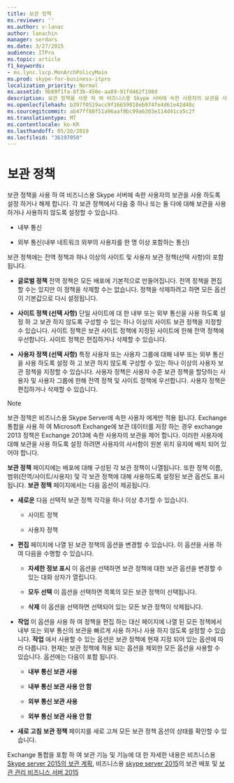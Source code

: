 ```yaml
---
title: 보관 정책
ms.reviewer: ''
ms.author: v-lanac
author: lanachin
manager: serdars
ms.date: 3/27/2015
audience: ITPro
ms.topic: article
f1_keywords:
- ms.lync.lscp.MonArchPolicyMain
ms.prod: skype-for-business-itpro
localization_priority: Normal
ms.assetid: 9b69f1fa-8f3b-450e-aa89-91fd462f198d
description: 보관 정책을 사용 하 여 비즈니스용 Skype 서버에 속한 사용자의 보관을 사용 하도록 설정 하거나 해제 합니다. 각 보관 정책에서 다음 중 하나 또는 둘 다에 대해 보관을 사용하거나 사용하지 않도록 설정할 수 있습니다.
ms.openlocfilehash: b397f0519acc9f16659018eb974fe4d61e42d40c
ms.sourcegitcommit: ab47ff88f51a96aaf8bc99a6303e114d41ca5c2f
ms.translationtype: MT
ms.contentlocale: ko-KR
ms.lasthandoff: 05/20/2019
ms.locfileid: "36197050"
---
```

# <a name="archiving-policy"></a>보관 정책
 
보관 정책을 사용 하 여 비즈니스용 Skype 서버에 속한 사용자의 보관을 사용 하도록 설정 하거나 해제 합니다. 각 보관 정책에서 다음 중 하나 또는 둘 다에 대해 보관을 사용하거나 사용하지 않도록 설정할 수 있습니다.
  
- 내부 통신
    
- 외부 통신(내부 네트워크 외부의 사용자를 한 명 이상 포함하는 통신)
    
보관 정책에는 전역 정책과 하나 이상의 사이트 및 사용자 보관 정책(선택 사항)이 포함됩니다.
  
- **글로벌 정책** 전역 정책은 모든 배포에 기본적으로 만들어집니다. 전역 정책을 편집할 수는 있지만 이 정책을 삭제할 수는 없습니다. 정책을 삭제하려고 하면 모든 옵션이 기본값으로 다시 설정됩니다.
    
- **사이트 정책 (선택 사항)** 단일 사이트에 대 한 내부 또는 외부 통신을 사용 하도록 설정 하 고 보관 하지 않도록 구성할 수 있는 하나 이상의 사이트 보관 정책을 지정할 수 있습니다. 사이트 정책은 보관 사이트 정책에 지정된 사이트에 한해 전역 정책에 우선합니다. 사이트 정책은 편집하거나 삭제할 수 있습니다.
    
- **사용자 정책 (선택 사항)** 특정 사용자 또는 사용자 그룹에 대해 내부 또는 외부 통신을 사용 하도록 설정 하 고 보관 하지 않도록 구성할 수 있는 하나 이상의 사용자 보관 정책을 지정할 수 있습니다. 사용자 정책은 사용자 수준 보관 정책을 할당하는 사용자 및 사용자 그룹에 한해 전역 정책 및 사이트 정책에 우선합니다. 사용자 정책은 편집하거나 삭제할 수 있습니다.
    
> [!NOTE]
> 보관 정책은 비즈니스용 Skype Server에 속한 사용자 에게만 적용 됩니다. Exchange 통합을 사용 하 여 Microsoft Exchange에 보관 데이터를 저장 하는 경우 exchange 2013 정책은 Exchange 2013에 속한 사용자의 보관을 제어 합니다. 이러한 사용자에 대해 보관을 사용 하도록 설정 하려면 사용자의 사서함이 원본 위치 유지에 배치 되어 있어야 합니다. 
  
**보관 정책** 페이지에는 배포에 대해 구성된 각 보관 정책이 나열됩니다. 또한 정책 이름, 범위(전역/사이트/사용자) 및 각 보관 정책에 대해 사용하도록 설정된 보관 옵션도 표시됩니다. **보관 정책** 페이지에서는 다음 옵션이 제공됩니다.
- **새로운** 다음 선택적 보관 정책 각각을 하나 이상 추가할 수 있습니다.
    
  - 사이트 정책
    
  - 사용자 정책
    
- **편집** 페이지에 나열 된 보관 정책의 옵션을 변경할 수 있습니다. 이 옵션을 사용 하 여 다음을 수행할 수 있습니다.
    
  - **자세한 정보 표시** 이 옵션을 선택하면 보관 정책에 대한 보관 옵션을 변경할 수 있는 대화 상자가 열립니다.
    
  - **모두 선택** 이 옵션을 선택하면 목록의 모든 보관 정책이 선택됩니다.
    
  - **삭제** 이 옵션을 선택하면 선택되어 있는 모든 보관 정책이 삭제됩니다.
    
- **작업** 이 옵션을 사용 하 여 정책을 편집 하는 대신 페이지에 나열 된 모든 정책에서 내부 또는 외부 통신의 보관을 빠르게 사용 하거나 사용 하지 않도록 설정할 수 있습니다. **작업** 에서 사용할 수 있는 옵션은 보관 정책에 현재 지정 되어 있는 옵션에 따라 다릅니다. 현재는 보관 정책에 적용 되는 옵션을 제외한 모든 옵션을 사용할 수 있습니다. 옵션에는 다음이 포함 됩니다.
    
  - **내부 통신 보관 사용**
    
  - **내부 통신 보관 사용 안 함**
    
  - **외부 통신 보관 사용**
    
  - **외부 통신 보관 사용 안 함**
    
- **새로 고침** **보관 정책** 페이지를 새로 고쳐 모든 보관 정책 옵션의 상태를 확인할 수 있습니다.
    
Exchange 통합을 포함 하 여 보관 기능 및 기능에 대 한 자세한 내용은 비즈니스용 [Skype server 2015의 보관 계획](../../plan-your-deployment/archiving/archiving.md), 비즈니스용 [skype server 2015](../../deploy/deploy-archiving/deploy-archiving.md)의 보관 배포 및 [보관 관리 비즈니스 서버 2015](../../manage/archiving/archiving.md)


